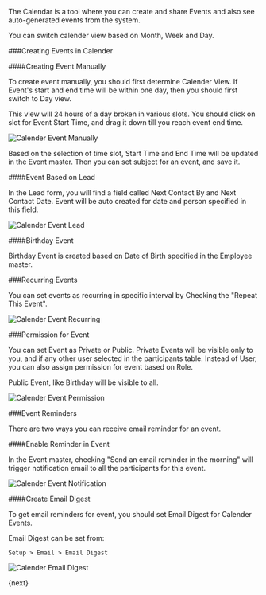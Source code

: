 The Calendar is a tool where you can create and share Events and also see
auto-generated events from the system.

You can switch calender view based on Month, Week and Day.

###Creating Events in Calender

####Creating Event Manually

To create event manually, you should first determine Calender View. If Event's start and end time will be within one day, then you should first switch to Day view.

This view will 24 hours of a day broken in various slots. You should click on slot for Event Start Time, and drag it down till you reach event end time.

![Calender Event Manually]({{docs_base_url}}/assets/old_images/erpnext/calender-event-manually.png)

Based on the selection of time slot, Start Time and End Time will be updated in the Event master. Then you can set subject for an event, and save it.

####Event Based on Lead

In the Lead form, you will find a field called Next Contact By and Next Contact Date. Event will be auto created for date and person specified in this field.

![Calender Event Lead]({{docs_base_url}}/assets/old_images/erpnext/calender-event-lead.png)

####Birthday Event

Birthday Event is created based on Date of Birth specified in the Employee master.

###Recurring Events

You can set events as recurring in specific interval by Checking the "Repeat This
Event".

![Calender Event Recurring]({{docs_base_url}}/assets/old_images/erpnext/calender-event-recurring.png)

###Permission for Event

You can set Event as Private or Public. Private Events will be visible only to you, and if any other user selected in the participants table. Instead of User, you can also assign permission for event based on Role.

Public Event, like Birthday will be visible to all.

![Calender Event Permission]({{docs_base_url}}/assets/old_images/erpnext/calender-event-permission.png)

###Event Reminders

There are two ways you can receive email reminder for an event.

####Enable Reminder in Event

In the Event master, checking "Send an email reminder in the morning" will trigger notification email to all the participants for this event.

![Calender Event Notification]({{docs_base_url}}/assets/old_images/erpnext/calender-event-notification.png)

####Create Email Digest

To get email reminders for event, you should set Email Digest for Calender Events.

Email Digest can be set from:

`Setup > Email > Email Digest`

![Calender Email Digest]({{docs_base_url}}/assets/old_images/erpnext/calender-email-digest.png)

{next}
